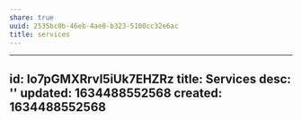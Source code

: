 ```yaml
---
share: true
uuid: 2535bc0b-46eb-4ae8-b323-5100cc32e6ac
title: services
---
```

---
id: Io7pGMXRrvI5iUk7EHZRz
title: Services
desc: ''
updated: 1634488552568
created: 1634488552568
---